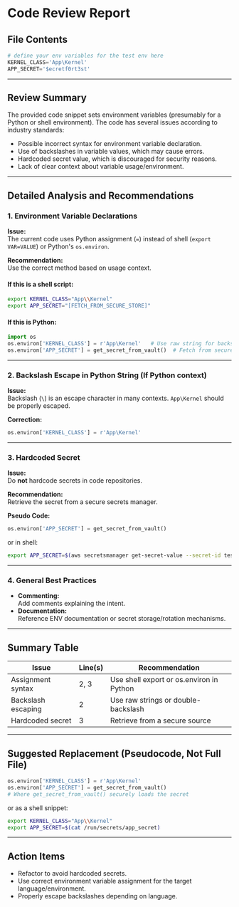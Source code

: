 # Code Review Report

## File Contents

```python
# define your env variables for the test env here
KERNEL_CLASS='App\Kernel'
APP_SECRET='$ecretf0rt3st'
```

---

## Review Summary

The provided code snippet sets environment variables (presumably for a Python or shell environment). The code has several issues according to industry standards:

- Possible incorrect syntax for environment variable declaration.
- Use of backslashes in variable values, which may cause errors.
- Hardcoded secret value, which is discouraged for security reasons.
- Lack of clear context about variable usage/environment.

---

## Detailed Analysis and Recommendations

### 1. Environment Variable Declarations

**Issue:**  
The current code uses Python assignment (`=`) instead of shell (`export VAR=VALUE`) or Python's `os.environ`.

**Recommendation:**  
Use the correct method based on usage context.

#### If this is a shell script:
```sh
export KERNEL_CLASS="App\\Kernel"
export APP_SECRET="[FETCH_FROM_SECURE_STORE]"
```

#### If this is Python:
```python
import os
os.environ['KERNEL_CLASS'] = r'App\Kernel'   # Use raw string for backslashes
os.environ['APP_SECRET'] = get_secret_from_vault()  # Fetch from secure storage
```

---

### 2. Backslash Escape in Python String (If Python context)

**Issue:**  
Backslash (`\`) is an escape character in many contexts. `App\Kernel` should be properly escaped.

**Correction:**
```python
os.environ['KERNEL_CLASS'] = r'App\Kernel'
```

---

### 3. Hardcoded Secret

**Issue:**  
Do **not** hardcode secrets in code repositories.

**Recommendation:**  
Retrieve the secret from a secure secrets manager.

**Pseudo Code:**
```python
os.environ['APP_SECRET'] = get_secret_from_vault()
```
or in shell:
```sh
export APP_SECRET=$(aws secretsmanager get-secret-value --secret-id test/app_secret --query SecretString --output text)
```

---

### 4. General Best Practices

- **Commenting:**  
  Add comments explaining the intent.
- **Documentation:**  
  Reference ENV documentation or secret storage/rotation mechanisms.

---

## Summary Table

| Issue                | Line(s) | Recommendation                                 |
|----------------------|---------|------------------------------------------------|
| Assignment syntax    | 2, 3    | Use shell export or os.environ in Python       |
| Backslash escaping   | 2       | Use raw strings or double-backslash            |
| Hardcoded secret     | 3       | Retrieve from a secure source                  |

---

## Suggested Replacement (Pseudocode, Not Full File)

```python
os.environ['KERNEL_CLASS'] = r'App\Kernel'
os.environ['APP_SECRET'] = get_secret_from_vault()
# Where get_secret_from_vault() securely loads the secret
```
or as a shell snippet:
```sh
export KERNEL_CLASS="App\\Kernel"
export APP_SECRET=$(cat /run/secrets/app_secret)
```

---

## Action Items

- Refactor to avoid hardcoded secrets.
- Use correct environment variable assignment for the target language/environment.
- Properly escape backslashes depending on language.